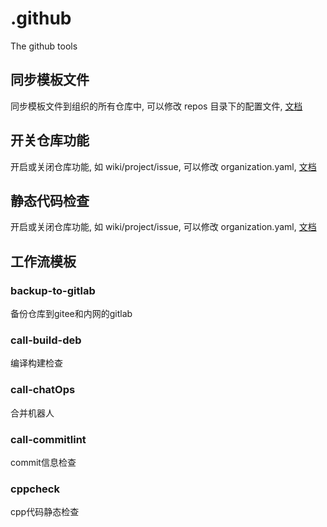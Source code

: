 # .github

The github tools

## 同步模板文件

同步模板文件到组织的所有仓库中, 可以修改 repos 目录下的配置文件, [文档](https://github.com/linuxdeepin/action-sync)

## 开关仓库功能

开启或关闭仓库功能, 如 wiki/project/issue, 可以修改 organization.yaml, [文档](https://github.com/linuxdeepin/action-organization-manager)

## 静态代码检查

开启或关闭仓库功能, 如 wiki/project/issue, 可以修改 organization.yaml, [文档](https://github.com/linuxdeepin/action-cppcheck)

## 工作流模板

### backup-to-gitlab

备份仓库到gitee和内网的gitlab

### call-build-deb

编译构建检查

### call-chatOps

合并机器人

### call-commitlint

commit信息检查

### cppcheck

cpp代码静态检查
